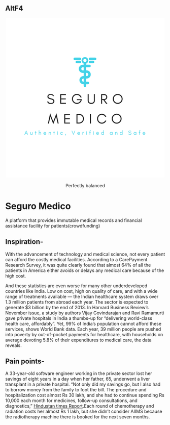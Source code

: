 ## AltF4

<div align="center">
<img src="https://github.com/HAC-2020/AltF4/blob/master/images/Seguro%20Medico.png" >
<p>Perfectly balanced</p>
</div>

# Seguro Medico
A platform that provides immutable medical records and financial assistance facility for patients(crowdfunding)

## Inspiration-

With the advancement of technology and medical science, not every patient can afford the costly medical facilities. According to a CarePayment Research Survey, it was quite clearly found that almost 64% of all the patients in America either avoids or delays any medical care because of the high cost.

And these statistics are even worse for many other underdeveloped countries like India. Low on cost, high on quality of care, and with a wide range of treatments available — the Indian healthcare system draws over 1.3 million patients from abroad each year. The sector is expected to generate $3 billion by the end of 2013. In Harvard Business Review’s November issue, a study by authors Vijay Govindarajan and Ravi Ramamurti gave private hospitals in India a thumbs-up for “delivering world-class health care, affordably”. Yet, 99% of India’s population cannot afford these services, shows World Bank data. Each year, 39 million people are pushed into poverty by out-of-pocket payments for healthcare, with households on average devoting 5.8% of their expenditures to medical care, the data reveals.

## Pain points-

A 33-year-old software engineer working in the private sector lost her savings of eight years in a day when her father, 65, underwent a liver transplant in a private hospital. “Not only did my savings go, but I also had to borrow money from the family to foot the bill. The procedure and hospitalization cost almost Rs 30 lakh, and she had to continue spending Rs 10,000 each month for medicines, follow-up consultations, and diagnostics,” [Hindustan times Report](https://www.hindustantimes.com/health-and-fitness/healthcare-in-india-cheap-but-not-for-most-indians/story-0bEJutPTC3krc5GpKBjV4J.html).Each round of chemotherapy and radiation costs her almost Rs 1 lakh, but she didn’t consider AIIMS because the radiotherapy machine there is booked for the next seven months.


